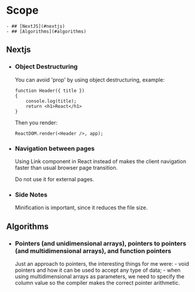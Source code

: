 # Scope
	- ## [NextJS](#nextjs)
	- ## [Algorithms](#algorithms)


## Nextjs

- ### Object Destructuring
	You can avoid 'prop' by using object destructuring, example:
	```
	function Header({ title })
	{
		console.log(title);
		return <h1>React</h1>
	}
	```	
	Then you render:
	```
	ReactDOM.render(<Header />, app);
	```

- ### Navigation between pages

	Using Link component in React instead of <a> makes the client navigation faster than usual browser page transition.
	
	Do not use it for external pages.

- ### Side Notes
	
	Minification is important, since it reduces the file size.

## Algorithms

- ### Pointers (and unidimensional arrays), pointers to pointers (and multidimensional arrays), and function pointers
	
	Just an approach to pointers, the interesting things for me were:
		- void pointers and how it can be used to accept any type of data;
		- when using multidimensional arrays as parameters, we need to specify the column value so the compiler makes the correct pointer arithmetic.

